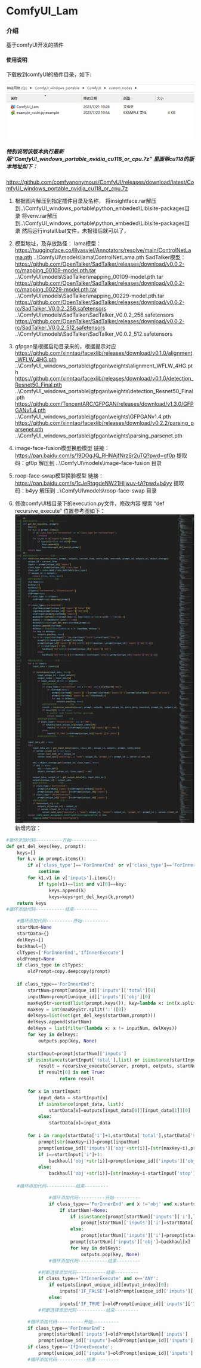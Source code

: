 # ComfyUI_Lam

### 介绍
基于comfyUI开发的插件

#### 使用说明
下载放到comfyUI的插件目录，如下:

![Alt text](解压存放路径及名称.png)

##### 特别说明该版本执行最新版“ComfyUI_windows_portable_nvidia_cu118_or_cpu.7z” 里面带cu118的版本地址如下：
https://github.com/comfyanonymous/ComfyUI/releases/download/latest/ComfyUI_windows_portable_nvidia_cu118_or_cpu.7z

1. 根据图片解压到指定插件目录及名称，
将insightface.rar解压到..\ComfyUI_windows_portable\python_embeded\Lib\site-packages目录
将venv.rar解压到..\ComfyUI_windows_portable\python_embeded\Lib\site-packages目录
然后运行install.bat文件，未报错后就可以了，

2. 模型地址，及存放路径：
lama模型：
https://huggingface.co/lllyasviel/Annotators/resolve/main/ControlNetLama.pth  ..\ComfyUI\models\lama\ControlNetLama.pth
SadTalker模型：
https://github.com/OpenTalker/SadTalker/releases/download/v0.0.2-rc/mapping_00109-model.pth.tar ..\ComfyUI\models\SadTalker\mapping_00109-model.pth.tar
https://github.com/OpenTalker/SadTalker/releases/download/v0.0.2-rc/mapping_00229-model.pth.tar ..\ComfyUI\models\SadTalker\mapping_00229-model.pth.tar
https://github.com/OpenTalker/SadTalker/releases/download/v0.0.2-rc/SadTalker_V0.0.2_256.safetensors ..\ComfyUI\models\SadTalker\SadTalker_V0.0.2_256.safetensors
https://github.com/OpenTalker/SadTalker/releases/download/v0.0.2-rc/SadTalker_V0.0.2_512.safetensors ..\ComfyUI\models\SadTalker\SadTalker_V0.0.2_512.safetensors

3. gfpgan是根据启动目录来的，根据提示对应
https://github.com/xinntao/facexlib/releases/download/v0.1.0/alignment_WFLW_4HG.pth ..\ComfyUI_windows_portable\gfpgan\weights\alignment_WFLW_4HG.pth 
https://github.com/xinntao/facexlib/releases/download/v0.1.0/detection_Resnet50_Final.pth ..\ComfyUI_windows_portable\gfpgan\weights\detection_Resnet50_Final.pth 
https://github.com/TencentARC/GFPGAN/releases/download/v1.3.0/GFPGANv1.4.pth ..\ComfyUI_windows_portable\gfpgan\weights\GFPGANv1.4.pth 
https://github.com/xinntao/facexlib/releases/download/v0.2.2/parsing_parsenet.pth ..\ComfyUI_windows_portable\gfpgan\weights\parsing_parsenet.pth 

4. image-face-fusion模型换脸模型
链接：https://pan.baidu.com/s/19DOgJQ_RHNAjfNrzSr2uTQ?pwd=gf0p 
提取码：gf0p
解压到 ..\ComfyUI\models\image-face-fusion 目录

5. roop-face-swap模型换脸模型
链接：https://pan.baidu.com/s/1cJeRtqgdeNW21Hljwuv-tA?pwd=b4yy 
提取码：b4yy
解压到 ..\ComfyUI\models\roop-face-swap 目录


6. 修改comfyUI根目录下的execution.py文件，修改内容
搜索 “def recursive_execute” 
位置参考图如下：
![Alt text](修改位置.png)
新增内容：
```python
#循环添加代码----------开始----------
def get_del_keys(key, prompt):
    keys=[]
    for k,v in prompt.items():
        if v['class_type']=='ForInnerEnd' or v['class_type']=='ForInnerStart':
            continue
        for k1,v1 in v['inputs'].items():
            if type(v1)==list and v1[0]==key:
                keys.append(k)
                keys=keys+get_del_keys(k,prompt)
    return keys
#循环添加代码-----------结束---------
```
```python
    #循环添加代码----------开始----------
    startNum=None
    startData={}
    delKeys=[]
    backhaul={}
    clTypes=['ForInnerEnd','IfInnerExecute']
    oldPrompt=None
    if class_type in clTypes:
        oldPrompt=copy.deepcopy(prompt)

    if class_type=='ForInnerEnd':
        startNum=prompt[unique_id]['inputs']['total'][0]
        inputNum=prompt[unique_id]['inputs']['obj'][0]
        maxKeyStr=sorted(list(prompt.keys()), key=lambda x: int(x.split(':')[0]))[-1]
        maxKey = int(maxKeyStr.split(':')[0])
        delKeys=list(set(get_del_keys(startNum,prompt)))
        delKeys.append(startNum)
        delKeys = list(filter(lambda x: x != inputNum, delKeys))
        for key in delKeys:
            outputs.pop(key, None)
        
        startInput=prompt[startNum]['inputs']
        if isinstance(startInput['total'],list) or isinstance(startInput['stop'],list) or isinstance(startInput['i'],list):
            result = recursive_execute(server, prompt, outputs, startNum, extra_data, executed, prompt_id, outputs_ui, object_storage)
            if result[0] is not True:
                    return result
            
        for x in startInput:
            input_data = startInput[x]
            if isinstance(input_data, list):
                startData[x]=outputs[input_data[0]][input_data[1]][0]
            else:
                startData[x]=input_data

        for i in range(startData['i']+1,startData['total'],startData['stop']):
            prompt[str(maxKey+i)]=prompt[inputNum]
            prompt[unique_id]['inputs']['obj'+str(i)]=[str(maxKey+i),prompt[unique_id]['inputs']['obj'][-1]]
            if i==startInput['i']+1:
                backhaul['obj'+str(i)]=prompt[unique_id]['inputs']['obj']
            else:
                backhaul['obj'+str(i)]=[str(maxKey+i-startInput['stop']),prompt[unique_id]['inputs']['obj'][-1]]

    #循环添加代码-----------结束---------
```
```python
                #循环添加代码----------开始----------
                if class_type=='ForInnerEnd' and x !='obj' and x.startswith('obj'):
                    if startNum!=None:
                        if isinstance(prompt[startNum]['inputs']['i'],list):
                            prompt[startNum]['inputs']['i']=startData['i']+startData['stop']
                        else:
                            prompt[startNum]['inputs']['i']=prompt[startNum]['inputs']['i']+startData['stop']
                        prompt[startNum]['inputs']['obj']=backhaul[x]
                        for key in delKeys:
                            outputs.pop(key, None)
                #循环添加代码-----------结束---------
```
```python
            #判断选择添加代码-----------结束---------
            if class_type=='IfInnerExecute' and x=='ANY':
                if outputs[input_unique_id][output_index][0]:
                    inputs['IF_FALSE']=oldPrompt[unique_id]['inputs']['IF_TRUE']
                else:
                    inputs['IF_TRUE']=oldPrompt[unique_id]['inputs']['IF_FALSE']
            #判断选择添加代码-----------结束---------
```
```python
        #循环添加代码----------开始----------
        if class_type=='ForInnerEnd':
            prompt[startNum]['inputs']=oldPrompt[startNum]['inputs']
            prompt[unique_id]['inputs']=oldPrompt[unique_id]['inputs']
        if class_type=='IfInnerExecute':
            prompt[unique_id]['inputs']=oldPrompt[unique_id]['inputs']
        #循环添加代码-----------结束---------
```